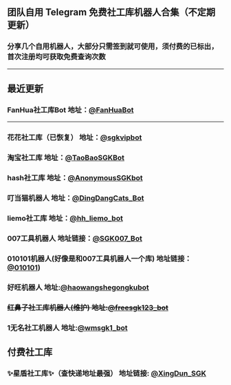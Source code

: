 ## 团队自用 Telegram 免费社工库机器人合集（不定期更新）
### 分享几个自用机器人，大部分只需签到就可使用，须付费的已标出，首次注册均可获取免费查询次数

---

## 最近更新
### FanHua社工库Bot 地址：[@FanHuaBot](https://t.me/FanHuaSGK_bot?start=FanHua_FJQFNFAI)

---

### 花花社工库（已恢复） 地址：[@sgkvipbot](https://t.me/sgkvipbot?start=vip_1314341)

### 淘宝社工库  地址：[@TaoBaoSGKBot](https://t.me/TaoBaoSGKBot?start=zvZ5eD)

### hash社工库  地址：[@AnonymousSGKbot](https://t.me/AnonymousSGKbot?start=5985322431)

### 叮当猫机器人  地址：[@DingDangCats_Bot](https://t.me/DingDangCats_Bot?start=569913b7c6b5b835)

### liemo社工库  地址：[@hh_liemo_bot](https://t.me/hh_liemo_bot?start=5985322431)

### 007工具机器人  地址链接：[@SGK007_Bot](https://t.me/sgk007_bot?start=NTk4NTMyMjQzMQ)

### 010101机器人(好像是和007工具机器人一个库)  地址链接：[@010101](https://t.me/cd01bot?start=NTk4NTMyMjQzMQ))

### 好旺机器人  地址:[@haowangshegongkubot](https://t.me/haowangshegongkubot?start=EE9M4SY8OUSXO9QTMJPGQ)

### ~~红鼻子社工库机器人(维护)  地址:[@freesgk123_bot](https://t.me/freesgk123_bot?start=JG1UBPJC)~~

### 1无名社工机器人  地址:[@wmsgk1_bot](https://t.me/wmsgk1_bot?start=5985322431)


## 付费社工库

### ✨星盾社工库✨（查快递地址最强）    地址链接: [@XingDun_SGK](https://t.me/XingDun6Bot?start=cXKOUV4)



